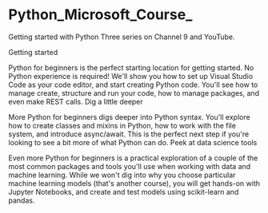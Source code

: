# Python_Microsoft_Course_
Getting started with Python
Three series on Channel 9 and YouTube. 

Getting started

Python for beginners is the perfect starting location for getting started. No Python experience is required! We'll show you how to set up Visual Studio Code as your code editor, and start creating Python code. You'll see how to manage create, structure and run your code, how to manage packages, and even make REST calls.
Dig a little deeper

More Python for beginners digs deeper into Python syntax. You'll explore how to create classes and mixins in Python, how to work with the file system, and introduce async/await. This is the perfect next step if you're looking to see a bit more of what Python can do.
Peek at data science tools

Even more Python for beginners is a practical exploration of a couple of the most common packages and tools you'll use when working with data and machine learning. While we won't dig into why you choose particular machine learning models (that's another course), you will get hands-on with Jupyter Notebooks, and create and test models using scikit-learn and pandas.
